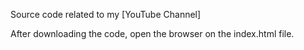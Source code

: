 Source code related to my [YouTube Channel]

After downloading the code, open the browser on the index.html file.
